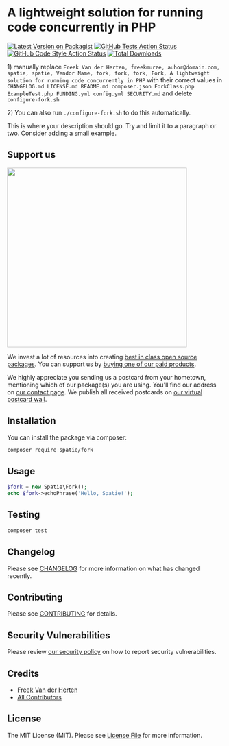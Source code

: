 # A lightweight solution for running code concurrently in PHP

[![Latest Version on Packagist](https://img.shields.io/packagist/v/spatie/fork.svg?style=flat-square)](https://packagist.org/packages/spatie/fork)
[![GitHub Tests Action Status](https://img.shields.io/github/workflow/status/spatie/fork/run-tests?label=tests)](https://github.com/spatie/fork/actions?query=workflow%3ATests+branch%3Amaster)
[![GitHub Code Style Action Status](https://img.shields.io/github/workflow/status/spatie/fork/Check%20&%20fix%20styling?label=code%20style)](https://github.com/spatie/fork/actions?query=workflow%3A"Check+%26+fix+styling"+branch%3Amaster)
[![Total Downloads](https://img.shields.io/packagist/dt/spatie/fork.svg?style=flat-square)](https://packagist.org/packages/spatie/fork)

[](delete) 1) manually replace `Freek Van der Herten, freekmurze, auhor@domain.com, spatie, spatie, Vendor Name, fork, fork, fork, Fork, A lightweight solution for running code concurrently in PHP` with their correct values
[](delete) in `CHANGELOG.md LICENSE.md README.md composer.json ForkClass.php ExampleTest.php FUNDING.yml config.yml SECURITY.md`
[](delete) and delete `configure-fork.sh`

[](delete) 2) You can also run `./configure-fork.sh` to do this automatically.

This is where your description should go. Try and limit it to a paragraph or two. Consider adding a small example.

## Support us

[<img src="https://github-ads.s3.eu-central-1.amazonaws.com/package-fork-php.jpg?t=1" width="419px" />](https://spatie.be/github-ad-click/package-fork-php)

We invest a lot of resources into creating [best in class open source packages](https://spatie.be/open-source). You can support us by [buying one of our paid products](https://spatie.be/open-source/support-us).

We highly appreciate you sending us a postcard from your hometown, mentioning which of our package(s) you are using. You'll find our address on [our contact page](https://spatie.be/about-us). We publish all received postcards on [our virtual postcard wall](https://spatie.be/open-source/postcards).

## Installation

You can install the package via composer:

```bash
composer require spatie/fork
```

## Usage

```php
$fork = new Spatie\Fork();
echo $fork->echoPhrase('Hello, Spatie!');
```

## Testing

```bash
composer test
```

## Changelog

Please see [CHANGELOG](CHANGELOG.md) for more information on what has changed recently.

## Contributing

Please see [CONTRIBUTING](.github/CONTRIBUTING.md) for details.

## Security Vulnerabilities

Please review [our security policy](../../security/policy) on how to report security vulnerabilities.

## Credits

- [Freek Van der Herten](https://github.com/freekmurze)
- [All Contributors](../../contributors)

## License

The MIT License (MIT). Please see [License File](LICENSE.md) for more information.
